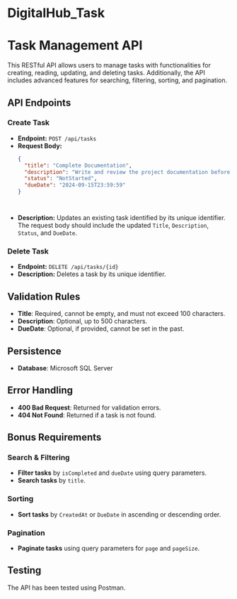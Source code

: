 # DigitalHub_Task

# Task Management API

This RESTful API allows users to manage tasks with functionalities for creating, reading, updating, and deleting tasks. Additionally, the API includes advanced features for searching, filtering, sorting, and pagination.

## API Endpoints

### Create Task
- **Endpoint:** `POST /api/tasks`
- **Request Body:**
  ```json
  {
    "title": "Complete Documentation",
    "description": "Write and review the project documentation before submission.",
    "status": "NotStarted",
    "dueDate": "2024-09-15T23:59:59"
  }




-   **Description:** Updates an existing task identified by its unique identifier. The request body should include the updated `Title`, `Description`, `Status`, and `DueDate`.

### Delete Task

-   **Endpoint:** `DELETE /api/tasks/{id}`
-   **Description:** Deletes a task by its unique identifier.

Validation Rules
----------------

-   **Title**: Required, cannot be empty, and must not exceed 100 characters.
-   **Description**: Optional, up to 500 characters.
-   **DueDate**: Optional, if provided, cannot be set in the past.

Persistence
-----------

-   **Database**: Microsoft SQL Server

Error Handling
--------------

-   **400 Bad Request**: Returned for validation errors.
-   **404 Not Found**: Returned if a task is not found.

Bonus Requirements
------------------

### Search & Filtering

-   **Filter tasks** by `isCompleted` and `dueDate` using query parameters.
-   **Search tasks** by `title`.

### Sorting

-   **Sort tasks** by `CreatedAt` or `DueDate` in ascending or descending order.

### Pagination

-   **Paginate tasks** using query parameters for `page` and `pageSize`.

Testing
-------

The API has been tested using Postman.

